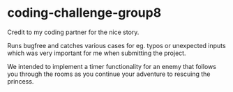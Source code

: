 # coding-challenge-group8
Credit to my coding partner for the nice story.

Runs bugfree and catches various cases for eg. typos or unexpected inputs
which was very important for me when submitting the project.

We intended to implement a timer functionality for an enemy that follows you through the rooms as you
continue your adventure to rescuing the princess.
